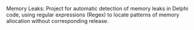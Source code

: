 Memory Leaks:
Project for automatic detection of memory leaks in Delphi code, using regular expressions (Regex) to locate patterns of memory allocation without corresponding release.
